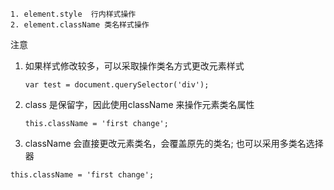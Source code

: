 ```
1. element.style  行内样式操作
2. element.className 类名样式操作
```

注意

1. 如果样式修改较多，可以采取操作类名方式更改元素样式

   ```
   var test = document.querySelector('div');
   ```

   

2. class 是保留字，因此使用className 来操作元素类名属性

   ```
   this.className = 'first change';
   ```

   

3. className 会直接更改元素类名，会覆盖原先的类名; 也可以采用多类名选择器

```
this.className = 'first change';
```

